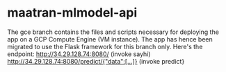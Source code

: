 # maatran-mlmodel-api
The gce branch contains the files and scripts necessary for deploying the app on a GCP Compute Engine (VM instance).
The app has hence been migrated to use the Flask framework for this branch only.
Here's the endpoint: 
http://34.29.128.74:8080/ (invoke sayhi)
http://34.29.128.74:8080/predict/{"data":[...]} (invoke predict}
